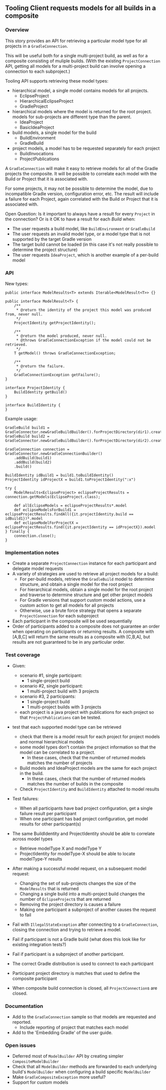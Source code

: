 ## Tooling Client requests models for all builds in a composite

### Overview

This story provides an API for retrieving a particular model type for all projects in a `GradleConnection`.

This will be useful both for a single multi-project build, as well as for a composite consisting of muliple builds.
(With the existing `ProjectConnection` API, getting all models for a multi-project build can involve opening a connection to each subproject.)

Tooling API supports retrieving these model types:
- hierarchical model, a single model contains models for all projects.
  - EclipseProject
  - HierarchicalEclipseProject
  - GradleProject
- hierarchical models where the model is returned for the root project. models for sub-projects are different type than the parent.
  - IdeaProject
  - BasicIdeaProject
- build models, a single model for the build
  - BuildEnvironment
  - GradleBuild
- project models, a model has to be requested separately for each project
  - BuildInvocations
  - ProjectPublications

A `GradleConnection` will make it easy to retrieve models for all of the Gradle projects the composite. It will be possible to correlate each model with the Build or Project that it is associated with.

For some projects, it may not be possible to determine the model, due to incompatible Gradle version, configuration error, etc. The result will include a failure for each Project, again correlated with the Build or Project that it is associated with.

Open Question: Is it important to always have a result for every `Project` in the connection? Or is it OK to have a result for each _Build_ when:
 - The user requests a build model, like `BuildEnvironment` or `GradleBuild`
 - The user requests an invalid model type, or a model type that is not supported by the target Gradle version
 - The target build cannot be loaded (in this case it's not really possible to determine the project structure)
 - The user requests `IdeaProject`, which is another example of a per-build model

### API

New types:

    public interface ModelResults<T> extends Iterable<ModelResult<T>> {}

    public interface ModelResult<T> {
        /**
         * @return the identity of the project this model was produced from, never null.
         */
        ProjectIdentity getProjectIdentity();

        /**
         * @return the model produced, never null.
         * @throws GradleConnectionException if the model could not be retrieved.
         */
        T getModel() throws GradleConnectionException;

        /**
         * @return the failure.
         */
        GradleConnectionException getFailure();
    }

    interface ProjectIdentity {
        BuildIdentity getBuild()
    }

    interface BuildIdentity {
    }

Example usage:

    GradleBuild build1 = GradleConnector.newGradleBuildBuilder().forProjectDirectory(dir1).create()
    GradleBuild build2 = GradleConnector.newGradleBuildBuilder().forProjectDirectory(dir2).create()

    GradleConnection connection = GradleConnector.newGradleConnectionBuilder()
        .addBuild(build1)
        .addBuild(build2)
        .build()

    BuildIdentity idBuild1 = build1.toBuildIdentity()
    ProjectIdentity idProjectX = build1.toProjectIdentity(":x")

    try {
        ModelResults<EclipseProject> eclipseProjectResults = connection.getModels(EclipseProject.class);

        def allEclipseModels = eclipseProjectResults*.model
        def eclipseModelsForBuild1 = eclipseProjectResults.findAll({it.projectIdentity.build == idBuild1})*.model
        def eclipseModelForProjectX = eclipseProjectResults.find({it.projectIdentity == idProjectX}).model
    } finally {
        connection.close();
    }


### Implementation notes

- Create a separate `ProjectConnection` instance for each participant and delegate model requests
- A variety of strategies are used to retrieve all project models for a build:
    - For per-build models, retrieve the `GradleBuild` model to determine structure, and obtain a single model for the root project
    - For hierarchical models, obtain a single model for the root project and traverse to determine structure and get other project models
    - For Gradle versions that support custom model actions, use a custom action to get all models for all projects
    - Otherwise, use a brute force strategy that opens a separate `ProjectConnection` for each subproject
- Each participant in the composite will be used sequentially
- Order of participants added to a composite does not guarantee an order when operating on participants or returning results.  A composite with [A,B,C] will return the same results as a composite with [C,B,A], but results are not guaranteed to be in any particular order.

### Test coverage

- Given:
    - scenario #1, single participant:
        - 1 single-project build
    - scenario #2, single participant:
        - 1 multi-project build with 3 projects
    - scenario #3, 2 participants:
        - 1 single-project build
        - 1 multi-project builds with 3 projects
    - each project is a java project with publications for each project so that `ProjectPublications` can be tested.

- test that each supported model type can be retrieved
    - check that there is a model result for each project for project models and normal hierarchical models
    - some model types don't contain the project information so that the model can be correlated to a project.
        - In these cases, check that the number of returned models matches the number of projects
    - Build models and IdeaProject models are the same for each project in the build.
        - In these cases, check that the number of returned models matches the number of builds in the composite
    - Check `ProjectIdentity` and `BuildIdentity` attached to model results
- Test failures:
    - When all participants have bad project configuration, get a single failure result per participant
    - When one participant has bad project configuration, get model results for other participant(s)

- The same BuildIdentity and ProjectIdentity should be able to correlate across model types
    - Retrieve modelType X and modelType Y
    - ProjectIdentity for modelType-X should be able to locate modelType-Y results

- After making a successful model request, on a subsequent model request:
    - Changing the set of sub-projects changes the size of the `ModelResults` that is returned
    - Changing a single build into a multi-project build changes the number of `EclipseProject`s that are returned
    - Removing the project directory is causes a failure
    - Making one participant a subproject of another causes the request to fail

- Fail with `IllegalStateException` after connecting to a `GradleConnection`, closing the connection and trying to retrieve a model.
- Fail if participant is not a Gradle build (what does this look like for existing integration tests?)
- Fail if participant is a subproject of another participant.
- The correct Gradle distribution is used to connect to each participant
- Participant project directory is matches that used to define the composite participant
- When composite build connection is closed, all `ProjectConnection`s are closed.

### Documentation

- Add to the `GradleConnection` sample so that models are requested and reported.
    - Include reporting of project that matches each model
- Add to the 'Embedding Gradle' of the user guide.

### Open issues

- Deferred most of `ModelBuilder` API by creating simpler `CompositeModelBuilder`
- Check that all `ModelBuilder` methods are forwarded to each underlying build's `ModelBuilder` when configuring a build specific `ModelBuilder`
- Make `GradleCompositeException` more useful?
- Support for custom models
